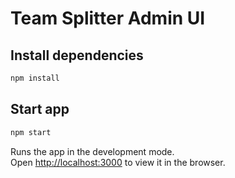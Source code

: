 # Team Splitter Admin UI

## Install dependencies
```sh
npm install 
```

## Start app
```sh
npm start 
```


Runs the app in the development mode.\
Open [http://localhost:3000](http://localhost:3000) to view it in the browser.
